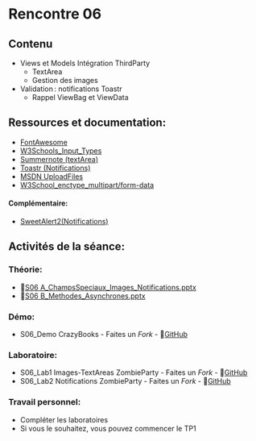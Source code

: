 # Rencontre 06

## Contenu
- Views et Models Intégration ThirdParty 
  - TextArea 
  - Gestion des images 
- Validation : notifications Toastr 
  - Rappel ViewBag et ViewData 

## Ressources et documentation: 
- [FontAwesome](https://fontawesome.com/)
- [W3Schools_Input_Types](https://www.w3schools.com/html/html_form_input_types.asp)
- [Summernote (textArea)](https://summernote.org/)
- [Toastr (Notifications)](https://codeseven.github.io/toastr/) 
- [MSDN UploadFiles](https://docs.microsoft.com/en-us/aspnet/core/mvc/models/file-uploads?view=aspnetcore-5.0) 
- [W3School_enctype_multipart/form-data](https://www.w3schools.com/tags/att_form_enctype.asp)

#### Complémentaire: 
- [SweetAlert2(Notifications)](https://sweetalert2.github.io/)

## Activités de la séance:
### Théorie:  
- 🔗[S06 A_ChampsSpeciaux_Images_Notifications.pptx](https://cegepedouardmontpetit-my.sharepoint.com/:p:/r/personal/valerie_turgeon_cegepmontpetit_ca/Documents/420_3W6_SITE/E24_PowerPoints/S06A_ChampsSpeciaux_Images_Notifications.pptx?d=w46043de39e8c4fd8a904479c927fc9ec&csf=1&web=1&e=Z225Ei)
- 🔗[S06 B_Methodes_Asynchrones.pptx](https://cegepedouardmontpetit-my.sharepoint.com/:p:/r/personal/valerie_turgeon_cegepmontpetit_ca/Documents/420_3W6_SITE/E24_PowerPoints/S06B_Methodes_Asynchrones.pptx?d=w1f5ad9837953496d8eed2c09e8cea848&csf=1&web=1&e=SRVnKh)

### Démo:
- S06_Demo CrazyBooks - Faites un *Fork* - 🔗[GitHub](https://github.com/ProgWebTransFC/E24_S06_Demo1)

### Laboratoire: 
- S06_Lab1 Images-TextAreas ZombieParty - Faites un *Fork* - 🔗[GitHub](https://github.com/ProgWebTransFC/S06_Lab1/tree/main)
- S06_Lab2 Notifications ZombieParty - Faites un *Fork* - 🔗[GitHub](https://github.com/ProgWebTransFC/E24_S06_Lab2)


### Travail personnel: 
- Compléter les laboratoires
- Si vous le souhaitez, vous pouvez commencer le TP1
